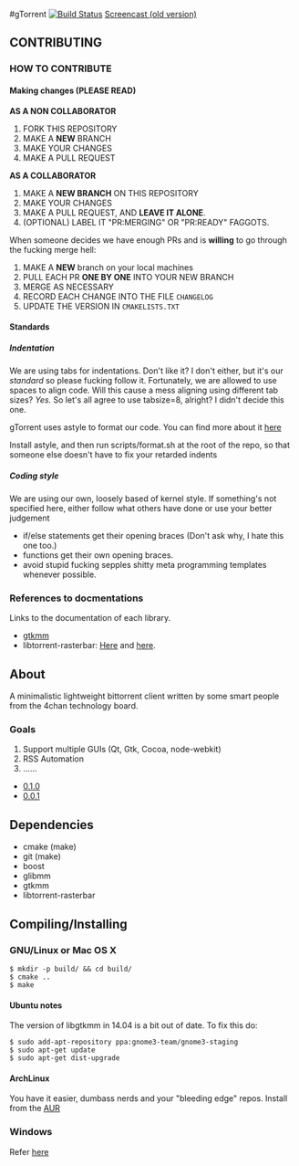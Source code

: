#gTorrent
[![Build Status](https://travis-ci.org/gtorrent/gTorrent.svg?branch=master)](https://travis-ci.org/gtorrent/gTorrent)
[Screencast (old version)](http://a.pomf.se/lkowau.webm)

## CONTRIBUTING
### HOW TO CONTRIBUTE
#### Making changes (**PLEASE READ**)
**AS A NON COLLABORATOR**
1. FORK THIS REPOSITORY
2. MAKE A **NEW** BRANCH
3. MAKE YOUR CHANGES
4. MAKE A PULL REQUEST

**AS A COLLABORATOR**
1. MAKE A **NEW BRANCH** ON THIS REPOSITORY
2. MAKE YOUR CHANGES
3. MAKE A PULL REQUEST, AND **LEAVE IT ALONE**.
4. (OPTIONAL) LABEL IT "PR:MERGING" OR "PR:READY" FAGGOTS.

When someone decides we have enough PRs and is **willing** to go through the fucking merge hell:
1. MAKE A **NEW** branch on your local machines
2. PULL EACH PR **ONE BY ONE** INTO YOUR NEW BRANCH
3. MERGE AS NECESSARY
4. RECORD EACH CHANGE INTO THE FILE `CHANGELOG`
5. UPDATE THE VERSION IN `CMAKELISTS.TXT`

#### Standards
##### Indentation
We are using tabs for indentations. Don't like it? I don't either, but it's our *standard* so please fucking follow it.
Fortunately, we are allowed to use spaces to align code. Will this cause a mess aligning using different tab sizes? *Yes.* So let's all
agree to use tabsize=8, alright? I didn't decide this one.

gTorrent uses astyle to format our code. You can find more about it [here](http://astyle.sourceforge.net/)

Install astyle, and then run scripts/format.sh at the root of the repo, so that someone else doesn't have to fix your retarded indents

##### Coding style
We are using our own, loosely based of kernel style. If something's not specified here, either follow what others have done or use your better judgement
- if/else statements get their opening braces (Don't ask why, I hate this one too.)
- functions get their own opening braces.
- avoid stupid fucking sepples shitty meta programming templates whenever possible.

### References to docmentations
Links to the documentation of each library.
- [gtkmm](https://developer.gnome.org/gtkmm/3.12/)
- libtorrent-rasterbar: [Here](http://libtorrent.org/reference.html) and [here](http://libtorrent.org/manual.html).

## About
A minimalistic lightweight bittorrent client written by some smart people from the 4chan technology board.

### Goals
1. Support multiple GUIs (Qt, Gtk, Cocoa, node-webkit)
2. RSS Automation
3. ......

- [0.1.0](https://github.com/gtorrent/gTorrent/issues/41)
- [0.0.1](https://github.com/gtorrent/gTorrent/issues/16)

## Dependencies

- cmake (make)
- git (make)
- boost
- glibmm
- gtkmm
- libtorrent-rasterbar

## Compiling/Installing
### GNU/Linux or Mac OS X
```
$ mkdir -p build/ && cd build/
$ cmake ..
$ make
```

#### Ubuntu notes
The version of libgtkmm in 14.04 is a bit out of date. To fix this do:

```
$ sudo add-apt-repository ppa:gnome3-team/gnome3-staging
$ sudo apt-get update
$ sudo apt-get dist-upgrade
```

#### ArchLinux
You have it easier, dumbass nerds and your "bleeding edge" repos.
Install from the [AUR](https://aur.archlinux.org/packages/gtorrent/)

### Windows
Refer [here](https://github.com/gtorrent/gTorrent/wiki/Building-on-Windows)
